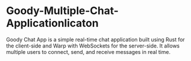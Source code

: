 # Goody-Multiple-Chat-Applicationlicaton
Goody Chat App is a simple real-time chat application built using Rust for the client-side and Warp with WebSockets for the server-side. It allows multiple users to connect, send, and receive messages in real time.
